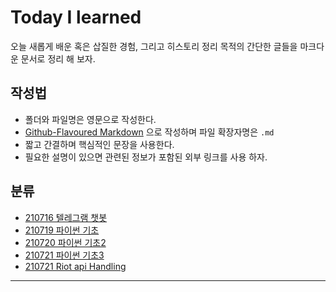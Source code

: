# Today I learned

오늘 새롭게 배운 혹은 삽질한 경험, 그리고 히스토리 정리 목적의 간단한 글들을 마크다운 문서로 정리 해 보자.

## 작성법

- 폴더와 파일명은 영문으로 작성한다.
- [Github-Flavoured Markdown](https://guides.github.com/features/mastering-markdown/) 으로 작성하며 파일 확장자명은 `.md`
- 짧고 간결하며 핵심적인 문장을 사용한다.
- 필요한 설명이 있으면 관련된 정보가 포함된 외부 링크를 사용 하자.

## 분류

- [210716 텔레그램 챗봇](https://github.com/IHATEMATHEMATICS/TIL/blob/master/0716/My_Chatbot_Telegram.md)
- [210719 파이썬 기초](https://github.com/IHATEMATHEMATICS/TIL/blob/master/0716/My_Chatbot_Telegram.md)
- [210720 파이썬 기초2](https://github.com/IHATEMATHEMATICS/TIL/blob/master/0720/TIL.md) 
- [210721 파이썬 기초3](https://github.com/Mingdoo/TIL/blob/master/0721/TIL.md)
- [210721 Riot api Handling](https://github.com/Mingdoo/TIL/blob/master/0721/riot_api_test/riot_api_handling.md)

---

